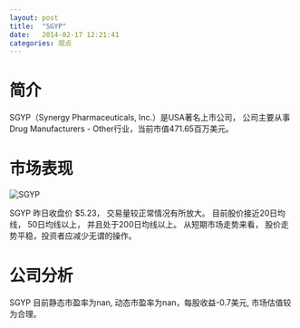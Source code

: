 ```yaml
---
layout: post
title:  "SGYP"
date:   2014-02-17 12:21:41
categories: 观点
---
```


# 简介
SGYP（Synergy Pharmaceuticals, Inc.）是USA著名上市公司，
公司主要从事Drug Manufacturers - Other行业，当前市值471.65百万美元。

# 市场表现

![SGYP](http://finviz.com/chart.ashx?t=SGYP&ty=c&ta=1&p=d&s=l)

SGYP 昨日收盘价 $5.23，
交易量较正常情况有所放大。
目前股价接近20日均线，
50日均线以上，
并且处于200日均线以上。
从短期市场走势来看，
股价走势平稳，投资者应减少无谓的操作。

# 公司分析
SGYP 目前静态市盈率为nan, 动态市盈率为nan，每股收益-0.7美元,
市场估值较为合理。
